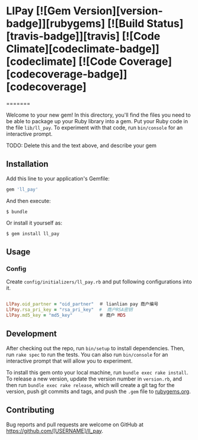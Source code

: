 # LlPay [![Gem Version][version-badge]][rubygems] [![Build Status][travis-badge]][travis] [![Code Climate][codeclimate-badge]][codeclimate] [![Code Coverage][codecoverage-badge]][codecoverage]
=======

Welcome to your new gem! In this directory, you'll find the files you need to be able to package up your Ruby library into a gem. Put your Ruby code in the file `lib/ll_pay`. To experiment with that code, run `bin/console` for an interactive prompt.

TODO: Delete this and the text above, and describe your gem

## Installation

Add this line to your application's Gemfile:

```ruby
gem 'll_pay'
```

And then execute:

    $ bundle

Or install it yourself as:

    $ gem install ll_pay

## Usage

### Config

Create `config/initializers/ll_pay.rb` and put following configurations into it.

```ruby

LlPay.oid_partner = "oid_partner"  ＃ lianlian pay 商户编号
LlPay.rsa_pri_key = "rsa_pri_key"  #  商户RSA密钥
LlPay.md5_key = "md5_key"          ＃ 商户 MD5
```

## Development

After checking out the repo, run `bin/setup` to install dependencies. Then, run `rake spec` to run the tests. You can also run `bin/console` for an interactive prompt that will allow you to experiment.

To install this gem onto your local machine, run `bundle exec rake install`. To release a new version, update the version number in `version.rb`, and then run `bundle exec rake release`, which will create a git tag for the version, push git commits and tags, and push the `.gem` file to [rubygems.org](https://rubygems.org).

## Contributing

Bug reports and pull requests are welcome on GitHub at https://github.com/[USERNAME]/ll_pay.

